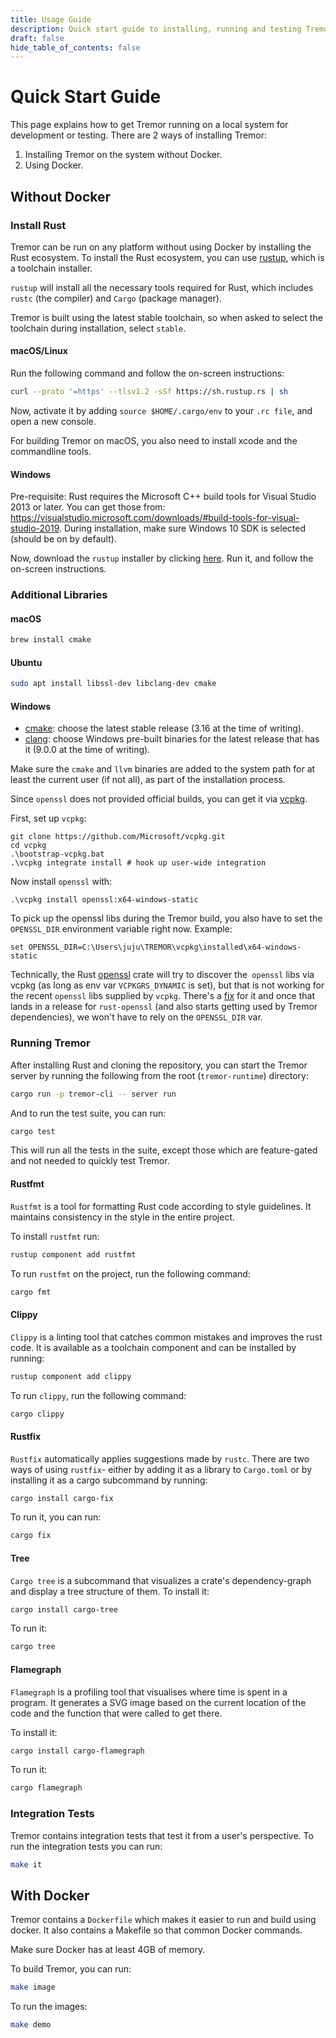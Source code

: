 ```yaml
---
title: Usage Guide
description: Quick start guide to installing, running and testing Tremor.
draft: false
hide_table_of_contents: false
---
```


# Quick Start Guide

This page explains how to get Tremor running on a local system for development or testing. There are 2 ways of installing Tremor:

1. Installing Tremor on the system without Docker.
2. Using Docker.

## Without Docker

### Install Rust

Tremor can be run on any platform without using Docker by installing the Rust ecosystem. To install the Rust ecosystem, you can use [rustup](https://www.rust-lang.org/tools/install), which is a toolchain installer.

`rustup` will install all the necessary tools required for Rust, which includes `rustc` (the compiler) and `Cargo` (package manager).

Tremor is built using the latest stable toolchain, so when asked to select the toolchain during installation, select `stable`.

#### macOS/Linux

Run the following command and follow the on-screen instructions:

```sh
curl --proto '=https' --tlsv1.2 -sSf https://sh.rustup.rs | sh
```

Now, activate it by adding `source $HOME/.cargo/env` to your `.rc file`, and open a new console.

For building Tremor on macOS, you also need to install xcode and the commandline tools.

#### Windows

Pre-requisite: Rust requires the Microsoft C++ build tools for Visual Studio 2013 or later. You can get those from: https://visualstudio.microsoft.com/downloads/#build-tools-for-visual-studio-2019. During installation, make sure Windows 10 SDK is selected (should be on by default).

Now, download the `rustup` installer by clicking [here](https://win.rustup.rs/x86_64). Run it, and follow the on-screen instructions.

### Additional Libraries

#### macOS

```bash
brew install cmake
```

#### Ubuntu

```bash
sudo apt install libssl-dev libclang-dev cmake
```

#### Windows

- [cmake](https://cmake.org/download/): choose the latest stable release (3.16 at the time of writing).
- [clang](https://releases.llvm.org/download.html): choose Windows pre-built binaries for the latest release that has it (9.0.0 at the time of writing).

Make sure the `cmake` and `llvm` binaries are added to the system path for at least the current user (if not all), as part of the installation process.

Since `openssl` does not provided official builds, you can get it via [vcpkg](https://github.com/microsoft/vcpkg).

First, set up `vcpkg`:

```
git clone https://github.com/Microsoft/vcpkg.git
cd vcpkg
.\bootstrap-vcpkg.bat
.\vcpkg integrate install # hook up user-wide integration
```

Now install `openssl` with:

```
.\vcpkg install openssl:x64-windows-static
```

To pick up the openssl libs during the Tremor build, you also have to set the `OPENSSL_DIR` environment variable right now. Example:

```
set OPENSSL_DIR=C:\Users\juju\TREMOR\vcpkg\installed\x64-windows-static
```

Technically, the Rust [openssl](https://docs.rs/openssl) crate will try to discover the` openssl` libs via vcpkg (as long as env var `VCPKGRS_DYNAMIC` is set), but that is not working for the recent `openssl` libs supplied by `vcpkg`. There's a [fix](https://github.com/sfackler/rust-openssl/pull/1238) for it and once that lands in a release for `rust-openssl` (and also starts getting used by Tremor dependencies), we won't have to rely on the `OPENSSL_DIR` var.

### Running Tremor

After installing Rust and cloning the repository, you can start the Tremor server by running the following from the root (`tremor-runtime`) directory:

```bash
cargo run -p tremor-cli -- server run
```

And to run the test suite, you can run:

```bash
cargo test
```

This will run all the tests in the suite, except those which are feature-gated and not needed to quickly test Tremor.

#### Rustfmt

`Rustfmt` is a tool for formatting Rust code according to style guidelines. It maintains consistency in the style in the entire project.

To install `rustfmt` run:

```bash
rustup component add rustfmt
```

To run `rustfmt` on the project, run the following command:

```bash
cargo fmt
```

#### Clippy

`Clippy` is a linting tool that catches common mistakes and improves the rust code. It is available as a toolchain component and can be installed by running:

```bash
rustup component add clippy
```

To run `clippy`, run the following command:

```bash
cargo clippy
```

#### Rustfix

`Rustfix` automatically applies suggestions made by `rustc`. There are two ways of using `rustfix`- either by adding it as a library to `Cargo.toml` or by installing it as a cargo subcommand by running:

```bash
cargo install cargo-fix
```

To run it, you can run:

```bash
cargo fix
```

#### Tree

`Cargo tree` is a subcommand that visualizes a crate's dependency-graph and display a tree structure of them. To install it:

```bash
cargo install cargo-tree
```

To run it:

```bash
cargo tree
```

#### Flamegraph

`Flamegraph` is a profiling tool that visualises where time is spent in a program. It generates a SVG image based on the current location of the code and the function that were called to get there.

To install it:

```bash
cargo install cargo-flamegraph
```

To run it:

```bash
cargo flamegraph
```

### Integration Tests

Tremor contains integration tests that test it from a user's perspective. To run the integration tests you can run:

```bash
make it
```

## With Docker

Tremor contains a `Dockerfile` which makes it easier to run and build using docker. It also contains a Makefile so that common Docker commands.

Make sure Docker has at least 4GB of memory.

To build Tremor, you can run:

```bash
make image
```

To run the images:

```bash
make demo
```
